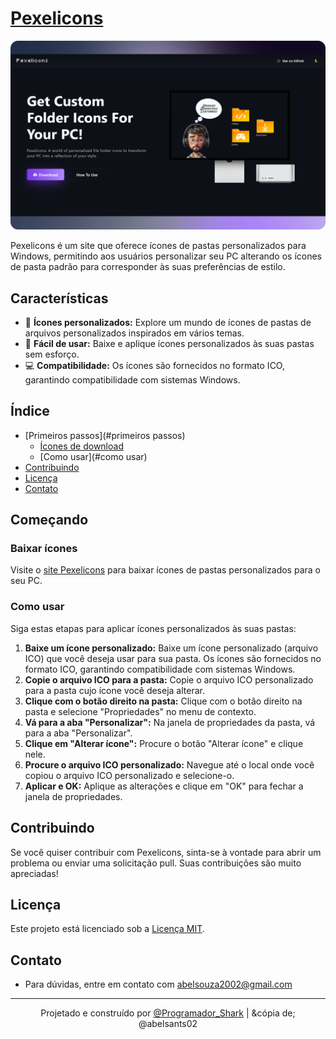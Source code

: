# <a href="https://abel.github.io/Pexelicons" target="_blank">Pexelicons</a>

![Logotipo Pexelicons](assets/images/Websitescreenshot.png)

Pexelicons é um site que oferece ícones de pastas personalizados para Windows, permitindo aos usuários personalizar seu PC alterando os ícones de pasta padrão para corresponder às suas preferências de estilo.

## Características

- 🎨 **Ícones personalizados:** Explore um mundo de ícones de pastas de arquivos personalizados inspirados em vários temas.
- 🚀 **Fácil de usar:** Baixe e aplique ícones personalizados às suas pastas sem esforço.
- 💻 **Compatibilidade:** Os ícones são fornecidos no formato ICO, garantindo compatibilidade com sistemas Windows.

## Índice

- [Primeiros passos](#primeiros passos)
  - [Ícones de download](#download-icons)
  - [Como usar](#como usar)
- [Contribuindo](#contribuindo)
- [Licença](#licença)
- [Contato](#contato)

## Começando

### Baixar ícones

Visite o [site Pexelicons](https://.github.io/Pexelicons) para baixar ícones de pastas personalizados para o seu PC.

### Como usar

Siga estas etapas para aplicar ícones personalizados às suas pastas:

1. **Baixe um ícone personalizado:** Baixe um ícone personalizado (arquivo ICO) que você deseja usar para sua pasta. Os ícones são fornecidos no formato ICO, garantindo compatibilidade com sistemas Windows.
2. **Copie o arquivo ICO para a pasta:** Copie o arquivo ICO personalizado para a pasta cujo ícone você deseja alterar.
3. **Clique com o botão direito na pasta:** Clique com o botão direito na pasta e selecione "Propriedades" no menu de contexto.
4. **Vá para a aba "Personalizar":** Na janela de propriedades da pasta, vá para a aba "Personalizar".
5. **Clique em "Alterar ícone":** Procure o botão "Alterar ícone" e clique nele.
6. **Procure o arquivo ICO personalizado:** Navegue até o local onde você copiou o arquivo ICO personalizado e selecione-o.
7. **Aplicar e OK:** Aplique as alterações e clique em "OK" para fechar a janela de propriedades.

## Contribuindo

Se você quiser contribuir com Pexelicons, sinta-se à vontade para abrir um problema ou enviar uma solicitação pull. Suas contribuições são muito apreciadas!

## Licença

Este projeto está licenciado sob a [Licença MIT](LICENSE).

## Contato

- Para dúvidas, entre em contato com abelsouza2002@gmail.com

---

<p align="center">Projetado e construído por <a href="https://github.com/">@Programador_Shark</a> | &cópia de; @abelsants02</p>
